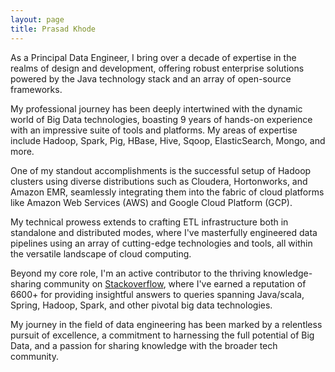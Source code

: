 ```yaml
---
layout: page
title: Prasad Khode
---
```


As a Principal Data Engineer, I bring over a decade of expertise in the realms of design and development, offering robust enterprise solutions powered by the Java technology stack and an array of open-source frameworks.

My professional journey has been deeply intertwined with the dynamic world of Big Data technologies, boasting 9 years of hands-on experience with an impressive suite of tools and platforms. My areas of expertise include Hadoop, Spark, Pig, HBase, Hive, Sqoop, ElasticSearch, Mongo, and more.

One of my standout accomplishments is the successful setup of Hadoop clusters using diverse distributions such as Cloudera, Hortonworks, and Amazon EMR, seamlessly integrating them into the fabric of cloud platforms like Amazon Web Services (AWS) and Google Cloud Platform (GCP).

My technical prowess extends to crafting ETL infrastructure both in standalone and distributed modes, where I've masterfully engineered data pipelines using an array of cutting-edge technologies and tools, all within the versatile landscape of cloud computing.

Beyond my core role, I'm an active contributor to the thriving knowledge-sharing community on [Stackoverflow](https://stackoverflow.com/users/1025328/prasad-khode), where I've earned a reputation of 6600+ for providing insightful answers to queries spanning Java/scala, Spring, Hadoop, Spark, and other pivotal big data technologies.

My journey in the field of data engineering has been marked by a relentless pursuit of excellence, a commitment to harnessing the full potential of Big Data, and a passion for sharing knowledge with the broader tech community.
